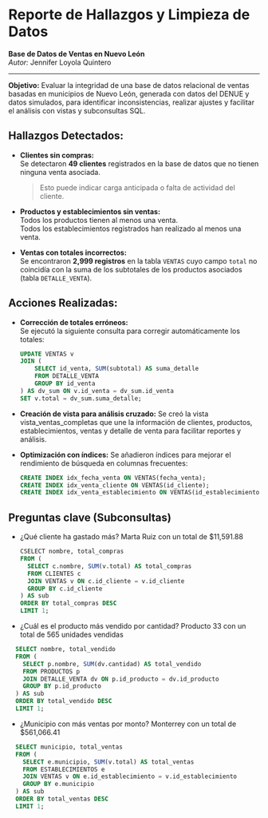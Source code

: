 # Reporte de Hallazgos y Limpieza de Datos  
**Base de Datos de Ventas en Nuevo León**   
_Autor:_ Jennifer Loyola Quintero

---

**Objetivo:** Evaluar la integridad de una base de datos relacional de ventas basadas en municipios de Nuevo León, generada con datos del DENUE y datos simulados, para identificar inconsistencias, realizar ajustes y facilitar el análisis con vistas y subconsultas SQL.

## Hallazgos Detectados:

- **Clientes sin compras:**  
  Se detectaron **49 clientes** registrados en la base de datos que no tienen ninguna venta asociada.  
  > Esto puede indicar carga anticipada o falta de actividad del cliente.

- **Productos y establecimientos sin ventas:**  
  Todos los productos tienen al menos una venta.  
  Todos los establecimientos registrados han realizado al menos una venta.

- **Ventas con totales incorrectos:**  
  Se encontraron **2,999 registros** en la tabla `VENTAS` cuyo campo `total` no coincidía con la suma de los subtotales de los productos asociados (tabla `DETALLE_VENTA`).

## Acciones Realizadas:

- **Corrección de totales erróneos:**  
  Se ejecutó la siguiente consulta para corregir automáticamente los totales:

  ```sql
  UPDATE VENTAS v
  JOIN (
      SELECT id_venta, SUM(subtotal) AS suma_detalle
      FROM DETALLE_VENTA
      GROUP BY id_venta
  ) AS dv_sum ON v.id_venta = dv_sum.id_venta
  SET v.total = dv_sum.suma_detalle;
  ```

- **Creación de vista para análisis cruzado:**
   Se creó la vista vista_ventas_completas que une la información de clientes, productos, establecimientos, ventas y detalle de venta para facilitar reportes y análisis.

- **Optimización con índices:**
  Se añadieron índices para mejorar el rendimiento de búsqueda en columnas frecuentes:
  ```sql
  CREATE INDEX idx_fecha_venta ON VENTAS(fecha_venta);
  CREATE INDEX idx_venta_cliente ON VENTAS(id_cliente);
  CREATE INDEX idx_venta_establecimiento ON VENTAS(id_establecimiento);
  ```

## Preguntas clave (Subconsultas)
- ¿Qué cliente ha gastado más?
Marta Ruiz con un total de $11,591.88
  ```sql
  CSELECT nombre, total_compras
  FROM (
    SELECT c.nombre, SUM(v.total) AS total_compras
    FROM CLIENTES c
    JOIN VENTAS v ON c.id_cliente = v.id_cliente
    GROUP BY c.id_cliente
  ) AS sub
  ORDER BY total_compras DESC
  LIMIT 1;
  ```
  

- ¿Cuál es el producto más vendido por cantidad?
Producto 33 con un total de 565 unidades vendidas
```sql
  SELECT nombre, total_vendido
  FROM (
    SELECT p.nombre, SUM(dv.cantidad) AS total_vendido
    FROM PRODUCTOS p
    JOIN DETALLE_VENTA dv ON p.id_producto = dv.id_producto
    GROUP BY p.id_producto
  ) AS sub
  ORDER BY total_vendido DESC
  LIMIT 1;
  ```
- ¿Municipio con más ventas por monto?
Monterrey con un total de $561,066.41
```sql
  SELECT municipio, total_ventas
  FROM (
    SELECT e.municipio, SUM(v.total) AS total_ventas
    FROM ESTABLECIMIENTOS e
    JOIN VENTAS v ON e.id_establecimiento = v.id_establecimiento
    GROUP BY e.municipio
  ) AS sub
  ORDER BY total_ventas DESC
  LIMIT 1;
  ```